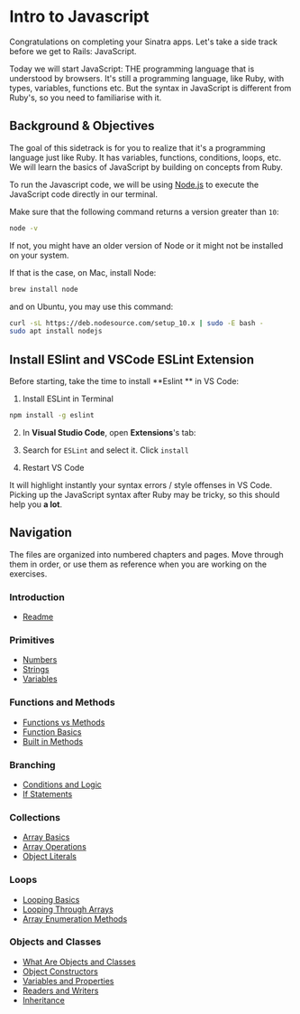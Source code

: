 # Intro to Javascript

Congratulations on completing your Sinatra apps. Let's take a side track before we get to Rails: JavaScript.

Today we will start JavaScript: THE programming language that is understood by browsers. It's still a programming language, like Ruby, with types, variables, functions etc. But the syntax in JavaScript is different from Ruby's, so you need to familiarise with it.

## Background & Objectives


The goal of this sidetrack is for you to realize that it's a programming language just like Ruby. It has variables, functions, conditions, loops, etc. We will learn the basics of JavaScript by building on
concepts from Ruby.

To run the Javascript code, we will be using [Node.js](https://nodejs.org/en/) to execute the JavaScript code directly in our terminal.

Make sure that the following command returns a version greater than `10`:

```bash
node -v
```

If not, you might have an older version of Node or it might not be installed on your system. 

If that is the case, on Mac, install Node:

```bash
brew install node
```

and on Ubuntu, you may use this command:

```bash
curl -sL https://deb.nodesource.com/setup_10.x | sudo -E bash -
sudo apt install nodejs
```

## Install ESlint and VSCode ESLint Extension

Before starting, take the time to install **Eslint ** in VS Code: 

1. Install ESLint in Terminal

```bash
npm install -g eslint
```

2. In **Visual Studio Code**, open **Extensions**'s tab:

3. Search for `ESLint` and select it. Click `install`

4. Restart VS Code

It will highlight instantly your syntax errors / style offenses in VS Code. Picking up the JavaScript syntax after Ruby may be tricky, so this should help you **a lot**.


## Navigation

The files are organized into numbered chapters and pages. Move through them in
order, or use them as reference when you are working on the exercises.

### Introduction
- [Readme](01-introduction/readme.md)

### Primitives
- [Numbers](02-primitives/01-numbers.md)
- [Strings](02-primitives/02-strings.md)
- [Variables](02-primitives/03-variables.md)

### Functions and Methods
- [Functions vs Methods](03-functions-and-methods/01-functions-vs-methods.md)
- [Function Basics](03-functions-and-methods/02-function-basics.md)
- [Built in Methods](03-functions-and-methods/03-built-in-methods.md)

### Branching
- [Conditions and Logic](04-branching/01-conditions-and-logic.md)
- [If Statements](04-branching/02-if-statements.md)

### Collections
- [Array Basics](05-collections/01-array-basics.md)
- [Array Operations](05-collections/02-array-operations.md)
- [Object Literals](05-collections/03-object-literals.md)

### Loops
- [Looping Basics](06-loops/01-looping-basics.md)
- [Looping Through Arrays](06-loops/02-looping-through-arrays.md)
- [Array Enumeration Methods](06-loops/03-array-core-enumeration-methods.md)

### Objects and Classes
- [What Are Objects and Classes](07-objects-and-classes/01-what-are-objects-and-classes.md)
- [Object Constructors](07-objects-and-classes/02-object-constructors.md)
- [Variables and Properties](07-objects-and-classes/03-variables-and-properties.md)
- [Readers and Writers](07-objects-and-classes/04-readers-and-writers.md)
- [Inheritance](07-objects-and-classes/05-inheritance.md)